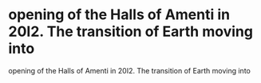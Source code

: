 # opening of the Halls of Amenti in 20I2. The transition of Earth moving into

opening of the Halls of Amenti in 20I2. The transition of Earth moving into